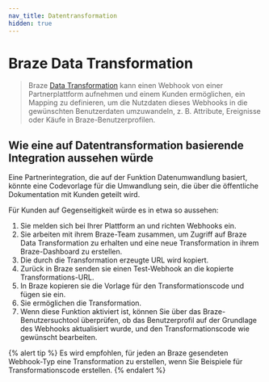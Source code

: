 ```yaml
---
nav_title: Datentransformation
hidden: true
---
```


# Braze Data Transformation

> Braze [Data Transformation]({{site.baseurl}}/data_transformation/) kann einen Webhook von einer Partnerplattform aufnehmen und einem Kunden ermöglichen, ein Mapping zu definieren, um die Nutzdaten dieses Webhooks in die gewünschten Benutzerdaten umzuwandeln, z. B. Attribute, Ereignisse oder Käufe in Braze-Benutzerprofilen.

## Wie eine auf Datentransformation basierende Integration aussehen würde

Eine Partnerintegration, die auf der Funktion Datenumwandlung basiert, könnte eine Codevorlage für die Umwandlung sein, die über die öffentliche Dokumentation mit Kunden geteilt wird.

Für Kunden auf Gegenseitigkeit würde es in etwa so aussehen:

1. Sie melden sich bei Ihrer Plattform an und richten Webhooks ein.
2. Sie arbeiten mit ihrem Braze-Team zusammen, um Zugriff auf Braze Data Transformation zu erhalten und eine neue Transformation in ihrem Braze-Dashboard zu erstellen.
3. Die durch die Transformation erzeugte URL wird kopiert.
4. Zurück in Braze senden sie einen Test-Webhook an die kopierte Transformations-URL.
5. In Braze kopieren sie die Vorlage für den Transformationscode und fügen sie ein.
6. Sie ermöglichen die Transformation.
7. Wenn diese Funktion aktiviert ist, können Sie über das Braze-Benutzersuchtool überprüfen, ob das Benutzerprofil auf der Grundlage des Webhooks aktualisiert wurde, und den Transformationscode wie gewünscht bearbeiten.

{% alert tip %}
Es wird empfohlen, für jeden an Braze gesendeten Webhook-Typ eine Transformation zu erstellen, wenn Sie Beispiele für Transformationscode erstellen.
{% endalert %}
